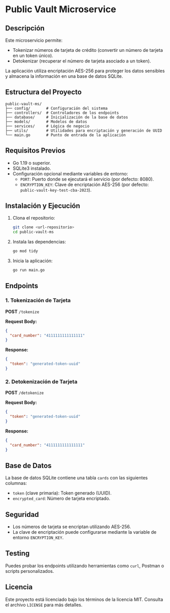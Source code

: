 # Public Vault Microservice

## Descripción
Este microservicio permite:
- Tokenizar números de tarjeta de crédito (convertir un número de tarjeta en un token único).
- Detokenizar (recuperar el número de tarjeta asociado a un token).

La aplicación utiliza encriptación AES-256 para proteger los datos sensibles y almacena la información en una base de datos SQLite.

## Estructura del Proyecto

```plaintext
public-vault-ms/
├── config/       # Configuración del sistema
├── controllers/  # Controladores de los endpoints
├── database/     # Inicialización de la base de datos
├── models/       # Modelos de datos
├── services/     # Lógica de negocio
├── utils/        # Utilidades para encriptación y generación de UUID
└── main.go       # Punto de entrada de la aplicación
```

## Requisitos Previos
- Go 1.19 o superior.
- SQLite3 instalado.
- Configuración opcional mediante variables de entorno:
  - `PORT`: Puerto donde se ejecutará el servicio (por defecto: 8080).
  - `ENCRYPTION_KEY`: Clave de encriptación AES-256 (por defecto: `public-vault-key-test-cba-2023`).

## Instalación y Ejecución

1. Clona el repositorio:
   ```bash
   git clone <url-repositorio>
   cd public-vault-ms
   ```

2. Instala las dependencias:
   ```bash
   go mod tidy
   ```

3. Inicia la aplicación:
   ```bash
   go run main.go
   ```

## Endpoints

### 1. Tokenización de Tarjeta
**POST** `/tokenize`

**Request Body:**
```json
{
  "card_number": "4111111111111111"
}
```

**Response:**
```json
{
  "token": "generated-token-uuid"
}
```

### 2. Detokenización de Tarjeta
**POST** `/detokenize`

**Request Body:**
```json
{
  "token": "generated-token-uuid"
}
```

**Response:**
```json
{
  "card_number": "4111111111111111"
}
```

## Base de Datos
La base de datos SQLite contiene una tabla `cards` con las siguientes columnas:
- `token` (clave primaria): Token generado (UUID).
- `encrypted_card`: Número de tarjeta encriptado.

## Seguridad
- Los números de tarjeta se encriptan utilizando AES-256.
- La clave de encriptación puede configurarse mediante la variable de entorno `ENCRYPTION_KEY`.

## Testing
Puedes probar los endpoints utilizando herramientas como `curl`, Postman o scripts personalizados.

## Licencia
Este proyecto está licenciado bajo los términos de la licencia MIT. Consulta el archivo `LICENSE` para más detalles.